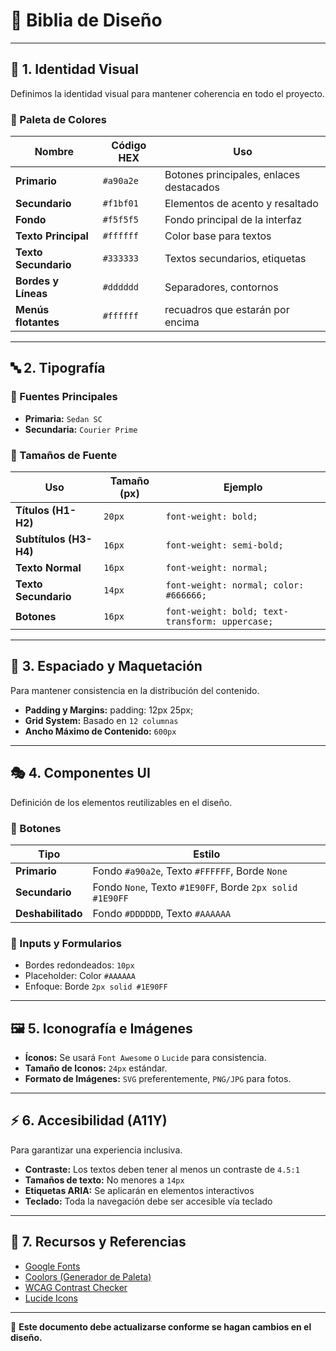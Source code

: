 # 📄 Biblia de Diseño
---

## 🎨 1. Identidad Visual
Definimos la identidad visual para mantener coherencia en todo el proyecto.

### 📌 Paleta de Colores
| Nombre | Código HEX | Uso |
|--------|-----------|------|
| **Primario** | `#a90a2e` | Botones principales, enlaces destacados |
| **Secundario** | `#f1bf01` | Elementos de acento y resaltado |
| **Fondo** | `#f5f5f5` | Fondo principal de la interfaz |
| **Texto Principal** | `#ffffff` | Color base para textos |
| **Texto Secundario** | `#333333` | Textos secundarios, etiquetas |
| **Bordes y Líneas** | `#dddddd` | Separadores, contornos |
| **Menús flotantes** | `#ffffff` | recuadros que estarán por encima |

---

## 🔤 2. Tipografía

### 📌 Fuentes Principales
- **Primaria:** `Sedan SC`
- **Secundaria:** `Courier Prime`

### 📌 Tamaños de Fuente
| Uso | Tamaño (px) | Ejemplo |
|-----|------------|---------|
| **Títulos (H1-H2)** | `20px` | `font-weight: bold;` |
| **Subtítulos (H3-H4)** | `16px` | `font-weight: semi-bold;` |
| **Texto Normal** | `16px` | `font-weight: normal;` |
| **Texto Secundario** | `14px` | `font-weight: normal; color: #666666;` |
| **Botones** | `16px` | `font-weight: bold; text-transform: uppercase;` |

---

## 📏 3. Espaciado y Maquetación
Para mantener consistencia en la distribución del contenido.

- **Padding y Margins:** padding: 12px 25px;
- **Grid System:** Basado en `12 columnas`
- **Ancho Máximo de Contenido:** `600px`

---

## 🎭 4. Componentes UI
Definición de los elementos reutilizables en el diseño.

### 📌 Botones
| Tipo | Estilo |
|------|--------|
| **Primario** | Fondo `#a90a2e`, Texto `#FFFFFF`, Borde `None` |
| **Secundario** | Fondo `None`, Texto `#1E90FF`, Borde `2px solid #1E90FF` |
| **Deshabilitado** | Fondo `#DDDDDD`, Texto `#AAAAAA` |

### 📌 Inputs y Formularios
- Bordes redondeados: `10px`
- Placeholder: Color `#AAAAAA`
- Enfoque: Borde `2px solid #1E90FF`

---

## 🖼 5. Iconografía e Imágenes

- **Íconos:** Se usará `Font Awesome` o `Lucide` para consistencia.
- **Tamaño de Iconos:** `24px` estándar.
- **Formato de Imágenes:** `SVG` preferentemente, `PNG/JPG` para fotos.

---

## ⚡ 6. Accesibilidad (A11Y)
Para garantizar una experiencia inclusiva.

- **Contraste:** Los textos deben tener al menos un contraste de `4.5:1`
- **Tamaños de texto:** No menores a `14px`
- **Etiquetas ARIA:** Se aplicarán en elementos interactivos
- **Teclado:** Toda la navegación debe ser accesible vía teclado

---

## 🔗 7. Recursos y Referencias
- [Google Fonts](https://fonts.google.com/)
- [Coolors (Generador de Paleta)](https://coolors.co/)
- [WCAG Contrast Checker](https://webaim.org/resources/contrastchecker/)
- [Lucide Icons](https://lucide.dev/)

---

📌 **Este documento debe actualizarse conforme se hagan cambios en el diseño.**
